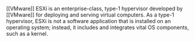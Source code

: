 [[VMware]] ESXi is an enterprise-class, type-1 hypervisor developed by [[VMware]] for deploying and serving virtual computers. As a type-1 hypervisor, ESXi is not a software application that is installed on an operating system; instead, it includes and integrates vital OS components, such as a kernel.